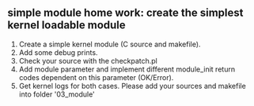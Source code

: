 ## simple module home work:  create the simplest kernel loadable module

1. Create a simple kernel module (C source and makefile).
2. Add some debug prints.
3. Check your source with the checkpatch.pl
4. Add module parameter and implement different module_init return codes 
   dependent on this parameter (OK/Error).
5. Get kernel logs for both cases.
Please add your sources and makefile into folder '03_module'